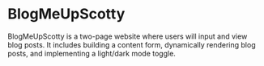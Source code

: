 # BlogMeUpScotty
BlogMeUpScotty is a two-page website where users will input and view blog posts. It includes building a content form, dynamically rendering blog posts, and implementing a light/dark mode toggle.

